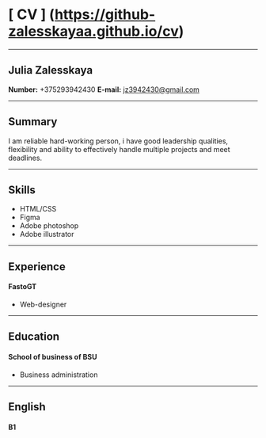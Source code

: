 # [ CV ] (https://github-zalesskayaa.github.io/cv)
---
## Julia Zalesskaya
__Number:__ +375293942430
__E-mail:__ jz3942430@gmail.com
***
## Summary
I am reliable hard-working person, i have good leadership qualities, flexibility and ability to effectively handle multiple projects and meet deadlines.
***
## Skills
* HTML/CSS
* Figma
* Adobe photoshop
* Adobe illustrator
***
## Experience
#### FastoGT
* Web-designer
***
## Education
#### School of business of BSU
* Business administration
***
## English
#### B1
